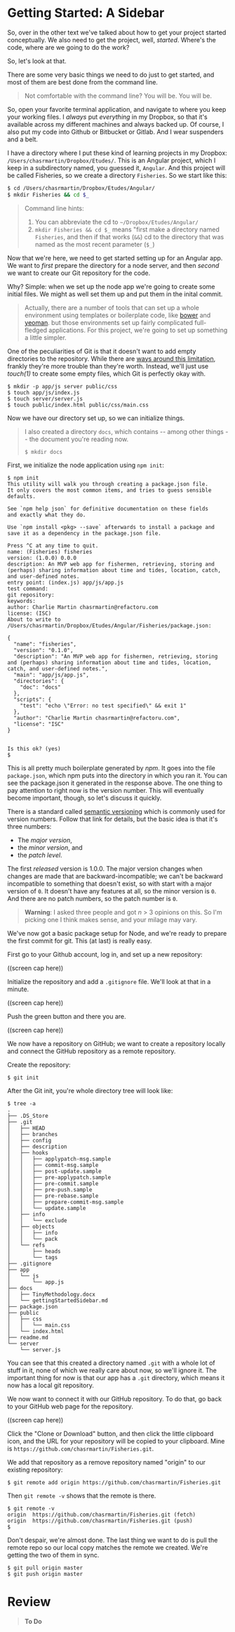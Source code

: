 # Getting Started: A Sidebar

So, over in the other text we've talked about how to get your project started conceptually. We also need to get the project, well, _started_. Where's the code, where are we going to do the work?

So, let's look at that.

There are some very basic things we need to do just to get started, and most of them are best done from the command line. 

> Not comfortable with the command line? <Yoda>You will be. You will be.</Yoda> 

So, open your favorite terminal application, and navigate to where you keep your working files.  I _always_ put _everything_ in my Dropbox, so that it's available across my different machines and always backed up. Of course, I also put my code into Github or Bitbucket or Gitlab. And I wear suspenders and a belt.

I have a directory where I put these kind of learning projects in my Dropbox: `/Users/chasrmartin/Dropbox/Etudes/`. This is an Angular project, which I keep in a subdirectory named, you guessed it, `Angular`. And this project will be called Fisheries, so we create a directory `Fisheries`. So we start like this:

```bash
$ cd /Users/chasrmartin/Dropbox/Etudes/Angular/
$ mkdir Fisheries && cd $_
```

> Command line hints:  
> 1. You can abbreviate the cd to `~/Dropbox/Etudes/Angular/`
> 2. `mkdir Fisheries && cd $_` means "first make a directory named `Fisheries`, and then if that works (`&&`) cd to the directory that was named as the most recent parameter (`$_`)

Now that we're here, we need to get started setting up for an Angular app. We want to _first_ prepare the directory for a node server, and then _second_ we want to create our Git repository for the code.

Why? Simple: when we set up the node app we're going to create some initial files. We might as well set them up and put them in the inital commit.

> Actually, there are a number of tools that can set up a whole environment using templates or boilerplate code, like [bower](https://bower.io/) and [yeoman](http://yeoman.io/). but those environments set up fairly complicated full-fledged applications. For this project, we're going to set up something a little simpler.

One of the peculiarities of Git is that it doesn't want to add empty directories to the repository. While there are [ways around this limitation](http://stackoverflow.com/questions/115983/how-can-i-add-an-empty-directory-to-a-git-repository), frankly they're more trouble than they're worth.  Instead, we'll just use _touch(1)_ to create some empty files, which Git is perfectly okay with.

```shell
$ mkdir -p app/js server public/css 
$ touch app/js/index.js 
$ touch server/server.js 
$ touch public/index.html public/css/main.css
```

Now we have our directory set up, so we can initialize things.

> I also created a directory `docs`, which contains -- among other things -- the document you're reading now.
> ```shell
> $ mkdir docs
> ```

First, we initialize the node application using `npm init`:

```shell
$ npm init
This utility will walk you through creating a package.json file.
It only covers the most common items, and tries to guess sensible defaults.

See `npm help json` for definitive documentation on these fields
and exactly what they do.

Use `npm install <pkg> --save` afterwards to install a package and
save it as a dependency in the package.json file.

Press ^C at any time to quit.
name: (Fisheries) fisheries
version: (1.0.0) 0.0.0
description: An MVP web app for fishermen, retrieving, storing and (perhaps) sharing information about time and tides, location, catch, and user-defined notes.
entry point: (index.js) app/js/app.js
test command:
git repository:
keywords:
author: Charlie Martin chasrmartin@refactoru.com
license: (ISC)
About to write to /Users/chasrmartin/Dropbox/Etudes/Angular/Fisheries/package.json:

{
  "name": "fisheries",
  "version": "0.1.0",
  "description": "An MVP web app for fishermen, retrieving, storing and (perhaps) sharing information about time and tides, location, catch, and user-defined notes.",
  "main": "app/js/app.js",
  "directories": {
    "doc": "docs"
  },
  "scripts": {
    "test": "echo \"Error: no test specified\" && exit 1"
  },
  "author": "Charlie Martin chasrmartin@refactoru.com",
  "license": "ISC"
}


Is this ok? (yes)
$
```

This is all pretty much boilerplate generated by _npm_. It goes into the file `package.json`, which npm puts into the directory in which you ran it. You can see the package.json it generated in the response above. The one thing to pay attention to right now is the version number. This will eventually become important, though, so let's discuss it quickly.

There is a standard called [semantic versioning](http://semver.org/) which is commonly used for version numbers. Follow that link for details, but the basic idea is that it's three numbers:

* The _major version_,
* the _minor version_, and 
* the _patch level_.

The first _released_ version is 1.0.0. The major version changes when changes are made that are backward-incompatible; we can't be backward incompatible to something that doesn't exist, so with start with a major version of `0`. It doesn't have any features at all, so the minor version is `0`. And there are no patch numbers, so the patch number is `0`. 

> __Warning__: I asked three people and got _n_ > 3 opinions on this. So I'm picking one I think makes sense, and your milage may vary.

We've now got a basic package setup for Node, and we're ready to prepare the first commit for git. This (at last) is really easy.

First go to your Github account, log in, and set up a new repository:

((screen cap here))

Initialize the repository and add a `.gitignore` file. We'll look at that in a minute.

((screen cap here))

Push the green button and there you are.

((screen cap here))

We now have a repository on GitHub; we want to create a repository locally and connect the GitHub repository as a remote repository.

Create the repository:

```shell
$ git init
```

After the Git init, you're whole directory tree will look like:

```shell
$ tree -a
.
├── .DS_Store
├── .git
│   ├── HEAD
│   ├── branches
│   ├── config
│   ├── description
│   ├── hooks
│   │   ├── applypatch-msg.sample
│   │   ├── commit-msg.sample
│   │   ├── post-update.sample
│   │   ├── pre-applypatch.sample
│   │   ├── pre-commit.sample
│   │   ├── pre-push.sample
│   │   ├── pre-rebase.sample
│   │   ├── prepare-commit-msg.sample
│   │   └── update.sample
│   ├── info
│   │   └── exclude
│   ├── objects
│   │   ├── info
│   │   └── pack
│   └── refs
│       ├── heads
│       └── tags
├── .gitignore
├── app
│   └── js
│       └── app.js
├── docs
│   ├── TinyMethodology.docx
│   └── gettingStartedSidebar.md
├── package.json
├── public
│   ├── css
│   │   └── main.css
│   └── index.html
├── readme.md
└── server
    └── server.js
```

You can see that this created a directory named `.git` with a whole lot of stuff in it, none of which we really care about now, so we'll ignore it. The important thing for now is that our app has a `.git` directory, which means it now has a local git repository.

We now want to connect it with our GitHub repository. To do that, go back to your GitHub web page for the repository.

((screen cap here))

Click the "Clone or Download" button, and then click the little clipboard icon, and the URL for your repository will be copied to your clipboard. Mine is `https://github.com/chasrmartin/Fisheries.git`. 

We add that repository as a remove repository named "origin" to our existing repository:

```shell
$ git remote add origin https://github.com/chasrmartin/Fisheries.git
```

Then `git remote -v` shows that the remote is there.

``` shell
$ git remote -v
origin	https://github.com/chasrmartin/Fisheries.git (fetch)
origin	https://github.com/chasrmartin/Fisheries.git (push)
$
```

Don't despair, we're almost done. The last thing we want to do is pull the remote repo so our local copy matches the remote we created. We're getting the two of them in sync.

```shell
$ git pull origin master
$ git push origin master
```

# Review

> **To Do**


